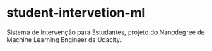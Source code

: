 # student-intervetion-ml
Sistema de Intervenção para Estudantes, projeto do Nanodegree de Machine Learning Engineer da Udacity.

